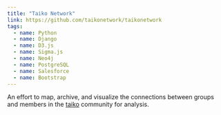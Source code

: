 ```yaml
---
title: "Taiko Network"
link: https://github.com/taikonetwork/taikonetwork
tags:
  - name: Python
  - name: Django
  - name: D3.js
  - name: Sigma.js
  - name: Neo4j
  - name: PostgreSQL
  - name: Salesforce
  - name: Bootstrap
---
```

An effort to map, archive, and visualize the connections between groups and
members in the [taiko](https://en.wikipedia.org/wiki/Taiko) community for analysis.
